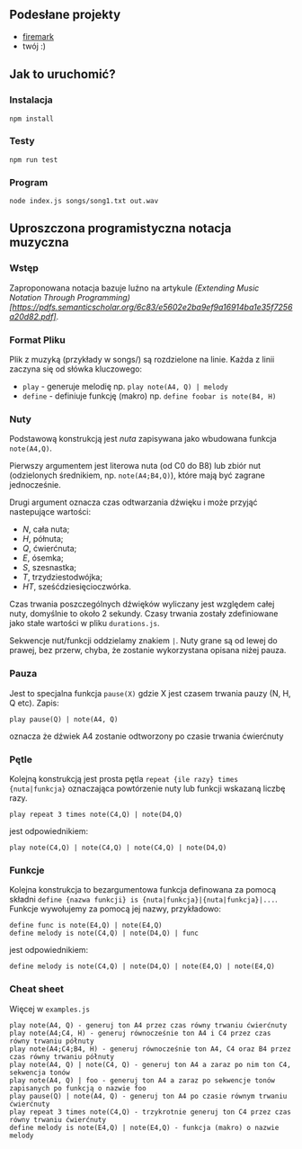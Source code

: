 ## Podesłane projekty

* [firemark](https://github.com/CodingDojoSilesia/music-notation/tree/fm-solution)
* twój :)

## Jak to uruchomić?

### Instalacja
`npm install`

### Testy
`npm run test`

### Program
`node index.js songs/song1.txt out.wav`

## Uproszczona programistyczna notacja muzyczna

### Wstęp
Zaproponowana notacja bazuje luźno na artykule _(Extending Music Notation Through Programming)[https://pdfs.semanticscholar.org/6c83/e5602e2ba9ef9a16914ba1e35f7256a20d82.pdf]_.

### Format Pliku
Plik z muzyką (przykłady w songs/) są rozdzielone na linie. Każda z linii zaczyna się od słówka kluczowego:

* `play` - generuje melodię np. `play note(A4, Q) | melody`
* `define` - definiuje funkcję (makro) np. `define foobar is note(B4, H)`

### Nuty
Podstawową konstrukcją jest *nuta* zapisywana jako wbudowana funkcja `note(A4,Q)`.

Pierwszy argumentem jest literowa nuta (od C0 do B8)
lub zbiór nut (odzielonych średnikiem, np. `note(A4;B4,Q)`), które mają być zagrane jednocześnie.

Drugi argument oznacza czas odtwarzania dźwięku i może przyjąć nastepujące wartości:
- _N_, cała nuta;
- _H_, półnuta;
- _Q_, ćwierćnuta;
- _E_, ósemka;
- _S_, szesnastka;
- _T_, trzydziestodwójka;
- _HT_, sześćdziesięcioczwórka.

Czas trwania poszczególnych dźwięków wyliczany jest względem całej nuty, domyślnie to około 2 sekundy. Czasy trwania zostały zdefiniowane
jako stałe wartości w pliku `durations.js`. 

Sekwencje nut/funkcji oddzielamy znakiem `|`. Nuty grane są od lewej do prawej, bez przerw, chyba, że zostanie wykorzystana opisana niżej pauza.

### Pauza

Jest to specjalna funkcja `pause(X)` gdzie X jest czasem trwania pauzy (N, H, Q etc).
Zapis:

```
play pause(Q) | note(A4, Q)
```

oznacza że dźwiek A4 zostanie odtworzony po czasie trwania ćwierćnuty

### Pętle

Kolejną konstrukcją jest prosta pętla `repeat {ile razy} times {nuta|funkcja}` oznaczająca powtórzenie nuty lub funkcji wskazaną liczbę razy.

```
play repeat 3 times note(C4,Q) | note(D4,Q)
```

jest odpowiednikiem:

```
play note(C4,Q) | note(C4,Q) | note(C4,Q) | note(D4,Q)
```

### Funkcje
Kolejna konstrukcja to bezargumentowa funkcja definowana za pomocą składni
`define {nazwa funkcji} is {nuta|funkcja}|{nuta|funkcja}|...`.
Funkcje wywołujemy za pomocą jej nazwy, przykładowo:

```
define func is note(E4,Q) | note(E4,Q)
define melody is note(C4,Q) | note(D4,Q) | func
```

jest odpowiednikiem:

```
define melody is note(C4,Q) | note(D4,Q) | note(E4,Q) | note(E4,Q)
```

### Cheat sheet

Więcej w `examples.js`

```
play note(A4, Q) - generuj ton A4 przez czas równy trwaniu ćwierćnuty
play note(A4;C4, H) - generuj równocześnie ton A4 i C4 przez czas równy trwaniu półnuty
play note(A4;C4;B4, H) - generuj równocześnie ton A4, C4 oraz B4 przez czas równy trwaniu półnuty
play note(A4, Q) | note(C4, Q) - generuj ton A4 a zaraz po nim ton C4, sekwencja tonów
play note(A4, Q) | foo - generuj ton A4 a zaraz po sekwencje tonów zapisanych po funkcją o nazwie foo
play pause(Q) | note(A4, Q) - generuj ton A4 po czasie równym trwaniu ćwierćnuty
play repeat 3 times note(C4,Q) - trzykrotnie generuj ton C4 przez czas równy trwaniu ćwierćnuty
define melody is note(E4,Q) | note(E4,Q) - funkcja (makro) o nazwie melody
```

